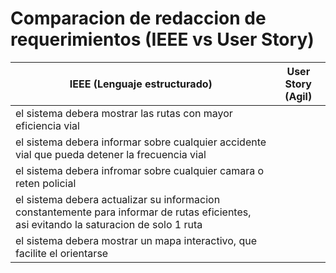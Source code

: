 # Comparacion de redaccion de requerimientos (IEEE vs User Story)

| IEEE (Lenguaje estructurado)                                                                                                            | User Story (Agil) |
|-----------------------------------------------------------------------------------------------------------------------------------------|-------------------|
| el sistema debera mostrar las rutas con mayor eficiencia vial                                                                           |                   |
| el sistema debera informar sobre cualquier accidente vial que pueda detener la frecuencia vial                                          |                   |
| el sistema debera infromar sobre cualquier camara o reten policial                                                                      |                   |
| el sistema debera actualizar su informacion constantemente para informar de rutas eficientes, asi evitando la saturacion de solo 1 ruta |                   |
| el sistema debera mostrar un mapa interactivo, que facilite el orientarse                                                               |                   |
